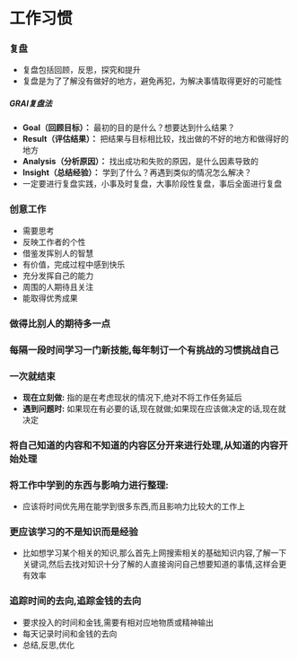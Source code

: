 # 工作习惯
### 复盘
- 复盘包括回顾，反思，探究和提升
- 复盘是为了了解没有做好的地方，避免再犯，为解决事情取得更好的可能性
##### GRAI复盘法
- **Goal（回顾目标）：** 最初的目的是什么？想要达到什么结果？
- **Result（评估结果）：** 把结果与目标相比较，找出做的不好的地方和做得好的地方
- **Analysis（分析原因）：** 找出成功和失败的原因，是什么因素导致的
- **Insight（总结经验）：** 学到了什么？再遇到类似的情况怎么解决？
- 一定要进行复盘实践，小事及时复盘，大事阶段性复盘，事后全面进行复盘
### 创意工作
- 需要思考
- 反映工作者的个性
- 借鉴发挥别人的智慧
- 有价值，完成过程中感到快乐
- 充分发挥自己的能力
- 周围的人期待且关注
- 能取得优秀成果
### 做得比别人的期待多一点
### 每隔一段时间学习一门新技能,每年制订一个有挑战的习惯挑战自己
### 一次就结束
- **现在立刻做:** 指的是在考虑现状的情况下,绝对不将工作任务延后
- **遇到问题时:** 如果现在有必要的话,现在就做;如果现在应该做决定的话,现在就决定
### 将自己知道的内容和不知道的内容区分开来进行处理,从知道的内容开始处理
### 将工作中学到的东西与影响力进行整理:
- 应该将时间优先用在能学到很多东西,而且影响力比较大的工作上
### 更应该学习的不是知识而是经验
- 比如想学习某个相关的知识,那么首先上网搜索相关的基础知识内容,了解一下关键词,然后去找对知识十分了解的人直接询问自己想要知道的事情,这样会更有效率
### 追踪时间的去向,追踪金钱的去向
- 要求投入的时间和金钱,需要有相对应地物质或精神输出
- 每天记录时间和金钱的去向
- 总结,反思,优化

